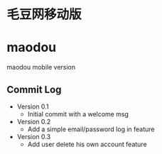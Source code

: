 # 毛豆网移动版

# maodou
maodou mobile version

## Commit Log
* Version 0.1 
  - Initial commit with a welcome msg
* Version 0.2 
  - Add a simple email/password log in feature
* Version 0.3
  - Add user delete his own account feature
